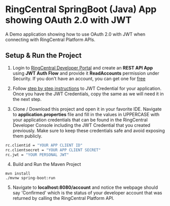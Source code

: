# RingCentral SpringBoot (Java) App showing OAuth 2.0 with JWT

A Demo application showing how to use OAuth 2.0 with JWT when connecting with RingCentral Platform APIs.

## Setup & Run the Project

1. Login to [RingCentral Developer Portal](https://developers.ringcentral.com/login.html#/) and create an **REST API App** using **JWT Auth Flow** and provide it **ReadAccounts** permission under Security. If you don't have an account, you can get one for [free](https://developers.ringcentral.com/free-tier-sign-up.html)

2. Follow [step by step instructions](https://developers.ringcentral.com/guide/authentication/jwt/create-jwt) to JWT Credential for your application. Once you have the JWT Credentials, copy the same as we will need it in the next step.

3. Clone / Download this project and open it in your favorite IDE. Navigate to **application.properties** file and fill in the values in UPPERCASE with your application credentials that can be found in the RingCentral Developer Console including the JWT Credential that you created previously. Make sure to keep these credentials safe and avoid exposing them publicly.

```bash
rc.clientid = "YOUR APP CLIENT ID"
rc.clientsecret = "YOUR APP CLIENT SECRET"
rc.jwt = "YOUR PERSONAL JWT"
```

4. Build and Run the Maven Project

```
mvn install
./mvnw spring-boot:run
```

5. Navigate to **localhost:8080/account** and notice the webpage should say 'Confirmed' which is the status of your developer account that was returned by calling the RingCentral Platform API.

